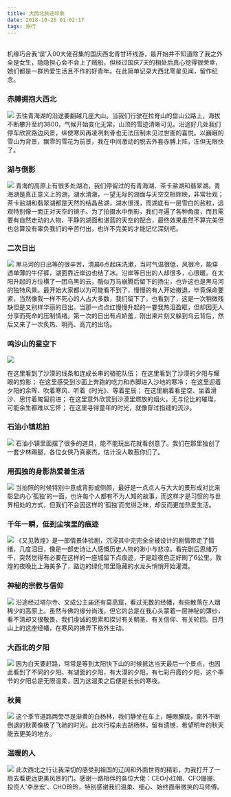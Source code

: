 ```yaml
---
title: 大西北旅途印象
date: 2018-10-28 01:02:17
tags: 旅行
---
```

<br>
机缘巧合我‘误’入00大佬召集的国庆西北青甘环线游，最开始并不知道除了我之外全是女生，隐隐担心会不会上了贼船，但经过国庆7天的相处后真心觉得很荣幸，她们都是一群热爱生活且不作的好青年。在此简单记录大西北零星见闻，留作纪念。

<br>

### 赤膊拥抱大西北       
![](/img/20181028/12.jpg)
去往青海湖的沿途要翻越几座大山。当我们行驶在拉脊山的盘山公路上，海拔不断攀升至约3800，气候开始变化无常，山顶的雪迹清晰可见。沿途好几处我们停车欣赏路边风景，纵使寒风再凌冽刺骨也无法压制未见过世面的喜悦。以巍峨的雪山为背景，飘零的雪花为前景，我在中间激动的脱去外套赤膊上阵，冻但无限快了。

### 湖与倒影     
![](/img/20181028/11.jpg)
青海的高原上有很多处湖泊，我们停留过的有青海湖、茶卡盐湖和翡翠湖。青海湖是真正意义上的湖，湖水清澈，一望无际的湖面与天空交相辉映，非常壮观；茶卡盐湖和翡翠湖都是天然的结晶盐湖，湖水很浅，而湖底有一层雪白的盐粒，远观特别像一面正对天空的镜子。为了拍摄水中倒影，我们寻遍了各种角度，而且需要有自然走动的人物、平静的湖面和湛蓝的天空的配合，最终效果虽然不算完美但也总算没有辜负我们的辛苦付出，也许不完美的才能记忆深刻吧。

### 二次日出      
![](/img/20181028/10.jpg)
黑马河的日出等的很辛苦，清晨6点起床洗漱，当时气温很低，风很冷，能穿透单薄的牛仔裤，湖面靠近岸边也结了冰。沿岸等日出的人却很多，心很暖。在太阳升起的方位横了一团乌黑的云，酷似万马崩腾后留下的扬尘，也许这也是黑马河的独特风景。最开始大家都以为可能看不到了，慢慢的有人开始撤退，毕竟保命要紧，当然像我一样不死心的人占大多数，我们留下了，也看到了，这是一次稍微残缺但是又别样华丽的日出。当那一点点红慢慢升起的一霎我热泪盈眶，但却因无人分享而死命的压制情绪。第一次的日出有点娇羞，刚出来片刻又躲到乌云背后，然后又来了一次炙热、明亮、高亢的出场。

### 鸣沙山的星空下 
![](/img/20181028/9.jpg)

在这里看到了沙漠的线条和连成长串的骆驼队伍；
在这里看到了沙漠的夕阳与耀眼的剪影；
在这里感受到沙面上奔跑的吃力和赤脚进入沙地的寒冷；
在这里迎着夕阳的余晖、吹着寒风、听着《时光》、等着星辰；
在这里躺着看星空、坐着滑沙、思忖着匍匐前进；
在这里意外欣赏到沙漠里燃放的烟火，无与伦比的璀璨，可能余生都难以忘怀；
在这里寻得童年的时光，就像穿过指缝的流沙。

### 石油小镇尬拍     
![](/img/20181028/8.jpg)
石油小镇里面摆了很多的道具，能不能玩出花就看创意了。我们在那里独创了一套少林踢腿，各位女侠乃真豪杰，估计没人敢惹你们了。

### 用孤独的身影热爱着生活
![](/img/20181028/7.jpg)
当拍照的时候特别中意或背影或侧颜，最好是一点点人与大大的景形成对比来彰显内心‘孤独’的一面，也许每个人都有不为人知的故事，而这样才是习惯的与世界相处的方式，但我们不会因这样的‘孤独’而觉得乏味，却反而更加热爱生活。

### 千年一瞬，低到尘埃里的痕迹
![](/img/20181028/6.jpg)
《又见敦煌》是一部情景体验剧，沉浸其中完完全全被设计的剧情带走了情绪，几度泪目，像是一部史诗让人感慨历史人物的渺小与悲凉。看完剧后思绪万千，突然觉得有必要在这样的一座城留下点痕迹，于是趁夜色正好刷了6公里。敦煌的夜晚比上海美多了，路边的绿化带里隐藏的水龙头悄悄开始灌溉。

### 神秘的宗教与信仰
![](/img/20181028/5.jpg)
沿途经过塔尔寺、文成公主庙还有莫高窟，看过无数的经幡，有些散落在人烟稀少的高原上。虽然与佛的缘分尚浅，但它的总是在我心头蒙着一层神秘的薄纱，看不清却又很敬畏，我们虔诚的思索和探讨有关朝圣、有关信仰、有关轮回。日月山上的这座经幡，在寒风的拂弄下格外生动。

### 大西北的夕阳
![](/img/20181028/4.jpg)
因为白天要赶路，常常是等到太阳快下山的时候抵达当天最后一个景点，也因此看到了不同的夕阳。有湖面的夕阳，有大漠的夕阳，有七彩丹霞的夕阳，这个季节的夕阳总是无限温柔，因为这温柔之后便是长长的寒夜。

### 秋黄
![](/img/20181028/3.jpg)
这个季节道路两旁尽是渐黄的白杨林，我们静坐在车上，睡眼朦胧，窗外不断倒退的秋黄像极了飞驰的时光。此次行程未去胡杨林，留有遗憾，希望明年的秋天能去更美的地方。

### 温暖的人
![](/img/20181028/1.jpg)
此次西北之行让我深切的感受到祖国的辽阔和外面世界的精彩，为我打开了一扇去看更远更美风景的门。感谢一路相伴的各位大佬：CEO小红帽、CFO姗姗、投资人'李彦宏'、CHO玲玲，特别感谢我们温柔、细心、始终面带微笑的马师傅。

